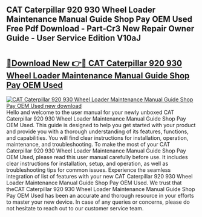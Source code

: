 ## CAT Caterpillar 920 930 Wheel Loader Maintenance Manual Guide Shop Pay OEM Used Free Pdf Download - Part-Cr3 New Repair Owner Guide - User Service Edition V10aJ

# <h2><a href="http://bc67301.oget.top/?id=CAT+Caterpillar+920+930+Wheel+Loader+Maintenance+Manual+Guide+Shop+Pay+OEM+Used">🔗Download New 👉🔴 CAT Caterpillar 920 930 Wheel Loader Maintenance Manual Guide Shop Pay OEM Used</a></h2>

[![CAT Caterpillar 920 930 Wheel Loader Maintenance Manual Guide Shop Pay OEM Used new download](https://i.imgur.com/5g1atiW.png)](http://bc67301.oget.top/?id=CAT+Caterpillar+920+930+Wheel+Loader+Maintenance+Manual+Guide+Shop+Pay+OEM+Used)
Hello and welcome to the user manual for your newly unboxed CAT Caterpillar 920 930 Wheel Loader Maintenance Manual Guide Shop Pay OEM Used. This guide is designed to help you get started with your product and provide you with a thorough understanding of its features, functions, and capabilities. You will find clear instructions for installation, operation, maintenance, and troubleshooting. To make the most of your CAT Caterpillar 920 930 Wheel Loader Maintenance Manual Guide Shop Pay OEM Used, please read this user manual carefully before use. It includes clear instructions for installation, setup, and operation, as well as troubleshooting tips for common issues. Experience the seamless integration of list of features with your new CAT Caterpillar 920 930 Wheel Loader Maintenance Manual Guide Shop Pay OEM Used. We trust that theCAT Caterpillar 920 930 Wheel Loader Maintenance Manual Guide Shop Pay OEM Used has been an accurate and thorough resource in your efforts to master your new device. In case of any queries or concerns, please do not hesitate to reach out to our customer service team.
